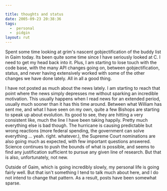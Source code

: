 ```yaml
---

title: thoughts and status
date: 2005-09-23 20:38:36
tags:
  -  personal
  -  pidgin
layout: rut
---
```


<p>Spent some time looking at grim's nascent gobjectification of the buddy list in Gaim today.  Its been quite some time since I have seriously looked at C.  I need to get my head back into it. Plus, I am starting to lose touch with the code base, with the many API changes going on, between gobjectification, status, and never having extensively worked with some of the other changes we have done lately.  All in all a good thing.</p>  <p>I have not posted as much about the news lately.  I am starting to reach that point where the news simply depresses me without sparking an incredible motivation.  This usually happens when I read news for an extended period, usually much sooner than it has this time around. Between what William has sent me, and what I have seen on my own, quite a few Bishops are starting to speak up about evolution. Its good to see, they are hitting a very consistent like, much the line I have been taking happily.  Pretty much everything else is bad though.  The hurricane is causing predictable but wrong reactions (more federal spending, the government can solve everything &#x2026; yeah. right. whatever.), the Supreme Court nominations are also going much as expected, with few important questions answered. Science continues to push the bounds of what is possible, and seems to find any justification sufficient to pursue any given line of research.  But that is also, unfortunately, not new.</p>  <p>Outside of Gaim, which is going incredibly slowly, my personal life is going fairly well.  But that isn't something I tend to talk much about here, and I do not intend to change that pattern. As a result, posts have been somewhat sparse.</p>

